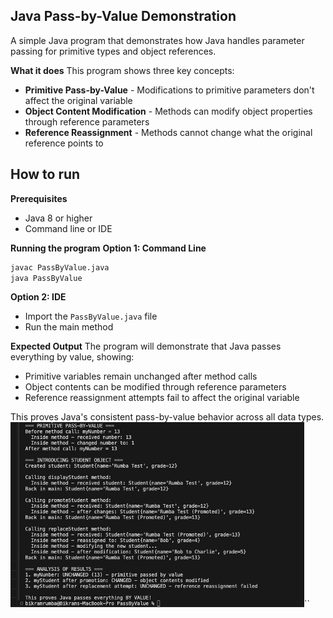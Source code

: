## Java Pass-by-Value Demonstration
A simple Java program that demonstrates how Java handles parameter passing for primitive types and object references.

**What it does**
This program shows three key concepts:

- **Primitive Pass-by-Value** - Modifications to primitive parameters don't affect the original variable
- **Object Content Modification** - Methods can modify object properties through reference parameters
- **Reference Reassignment** - Methods cannot change what the original reference points to

## How to run
**Prerequisites**
- Java 8 or higher
- Command line or IDE

**Running the program**
**Option 1: Command Line**
```bash
javac PassByValue.java
java PassByValue
```
**Option 2: IDE**

- Import the `PassByValue.java` file
- Run the main method

**Expected Output**
The program will demonstrate that Java passes everything by value, showing:

- Primitive variables remain unchanged after method calls
- Object contents can be modified through reference parameters
- Reference reassignment attempts fail to affect the original variable

This proves Java's consistent pass-by-value behavior across all data types.
![image](image.png)``